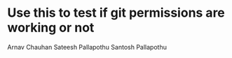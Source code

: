 # Use this to test if git permissions are working or not

Arnav Chauhan
Sateesh Pallapothu
Santosh Pallapothu